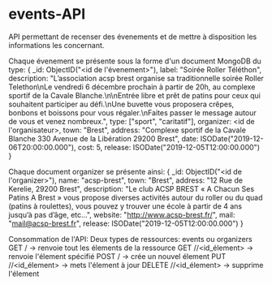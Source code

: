 # events-API
API permettant de recenser des évenements et de mettre à disposition les informations les concernant.

Chaque évenement se présente sous la forme d'un document MongoDB du type:
{
  _id: ObjectID("<id de l'évenement>"),
  label: "Soirée Roller Téléthon",
  description: "L’association acsp brest organise sa traditionnelle soirée Roller Telethon\nLe vendredi 6 décembre prochain à partir de 20h, au complexe sportif de la Cavale Blanche.\n\nEntrée libre et prêt de patins pour ceux qui souhaitent participer au défi.\nUne buvette vous proposera crêpes, bonbons et boissons pour vous régaler.\nFaites passer le message autour de vous et venez nombreux.",
  type: ["sport", "caritatif"],
  organizer: <id de l'organisateur>,
  town: "Brest",
  address: "Complexe sportif de la Cavale Blanche 330 Avenue de la Libération 29200 Brest",
  date: ISODate("2019-12-06T20:00:00.000"),
  cost: 5,
  release: ISODate("2019-12-05T12:00:00.000")
}

Chaque document organizer se présente ainsi:
{
  _id: ObjectID("<id de l'organizer>"),
  name: "acsp-brest",
  town: "Brest",
  address: "12 Rue de Kerelie, 29200 Brest",
  description: "Le club ACSP BREST « A Chacun Ses Patins A Brest » vous propose diverses activités autour du roller ou du quad (patins à roulettes), vous pouvez y trouver une école à partir de 4 ans jusqu’à pas d’âge, etc...",
  website: "http://www.acsp-brest.fr/",
  mail: "mail@acsp-brest.fr",
  release: ISODate("2019-12-05T12:00:00.000")
}

Consommation de l'API:
Deux types de ressources: events ou organizers
GET /<ressource>                  -> renvoie tout les élements de la ressource
GET /<ressource>/<id_élement>     -> renvoie l'élement spécifié
POST /<ressource>                 -> crée un nouvel élement
PUT /<ressource>/<id_élement>     -> mets l'élement à jour
DELETE /<ressource>/<id_élement>  -> supprime l'élement
